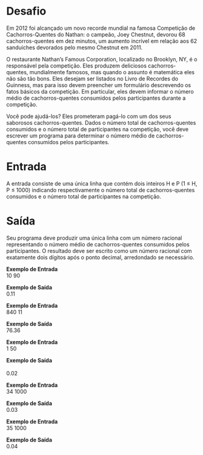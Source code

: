 <h1>Desafio</h1>

<p>Em 2012 foi alcançado um novo recorde mundial na famosa Competição de Cachorros-Quentes do Nathan: o campeão, Joey Chestnut, devorou 68 cachorros-quentes em dez minutos, um aumento incrível em relação aos 62 sanduíches devorados pelo mesmo Chestnut em 2011.</p>

<p>O restaurante Nathan’s Famous Corporation, localizado no Brooklyn, NY, é o responsável pela competição. Eles produzem deliciosos cachorros-quentes, mundialmente famosos, mas quando o assunto é matemática eles não são tão bons. Eles desejam ser listados no Livro de Recordes do Guinness, mas para isso devem preencher um formulário descrevendo os fatos básicos da competição. Em particular, eles devem informar o número médio de cachorros-quentes consumidos pelos participantes durante a competição.</p>

<p>Você pode ajudá-los? Eles prometeram pagá-lo com um dos seus saborosos cachorros-quentes. Dados o número total de cachorros-quentes consumidos e o número total de participantes na competição, você deve escrever um programa para determinar o número médio de cachorros-quentes consumidos pelos participantes.</p>

<h1>Entrada</h1>
<p>A entrada consiste de uma única linha que contém dois inteiros H e P (1 ≤ H, P ≤ 1000) indicando respectivamente o número total de cachorros-quentes consumidos e o número total de participantes na competição.</p>

<h1>Saída</h1>
<p>Seu programa deve produzir uma única linha com um número racional representando o número médio de cachorros-quentes consumidos pelos participantes. O resultado deve ser escrito como um número racional com exatamente dois dígitos após o ponto decimal, arredondado se necessário.</p>


<strong>Exemplo de Entrada</strong><br>
10 90

<strong>Exemplo de Saída</strong><br>
0.11

 

<strong>Exemplo de Entrada</strong><br>
840 11

<strong>Exemplo de Saída</strong><br>
76.36

 

<strong>Exemplo de Entrada</strong><br>
1 50

<strong>Exemplo de Saída</strong><br>	
0.02

 

<strong>Exemplo de Entrada</strong><br>
34 1000	

<strong>Exemplo de Saída</strong><br>
0.03
 

<strong>Exemplo de Entrada</strong><br>
35 1000	

<strong>Exemplo de Saída</strong><br>
0.04
 


